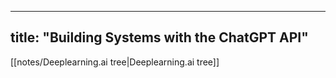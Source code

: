 
---
title: "Building Systems with the ChatGPT API"
---
 [[notes/Deeplearning.ai tree|Deeplearning.ai tree]]